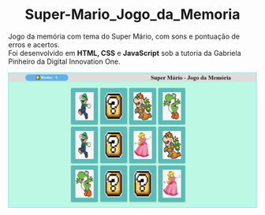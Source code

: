 <h1 align="center">
   Super-Mario_Jogo_da_Memoria
</h1>

Jogo da memória com tema do Super Mário, com sons e pontuação de erros e acertos.   
Foi desenvolvido em **HTML, CSS** e **JavaScript** sob a tutoria da Gabriela Pinheiro da Digital Innovation One.   

 ![Jogo da Memoria](img/Jogo-da-Memoria-Com-Super-Mario.jpg)   
